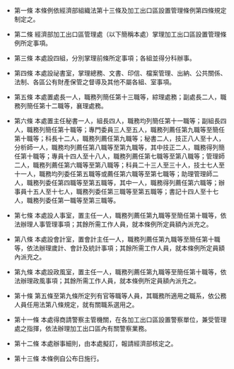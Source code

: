 * 第一條 本條例依經濟部組織法第十三條及加工出口區設置管理條例第四條規定制定之。

* 第二條 經濟部加工出口區管理處（以下簡稱本處）掌理加工出口區設置管理條例所定事項。

* 第三條 本處設四組，分別掌理前條所定事項；各組並得分科辦事。

* 第四條 本處設祕書室，掌理總務、文書、印信、檔案管理、出納、公共關係、法制、各區公有財產保管之督導及其他不屬各組、室事項。

* 第五條 本處置處長一人，職務列簡任第十三職等，綜理處務；副處長二人，職務列簡任第十二職等，襄理處務。

* 第六條 本處置主任秘書一人，組長四人，職務均列簡任第十一職等；副組長四人，職務列簡任第十職等；專門委員三人至五人，職務列薦任第九職等至簡任第十職等；科長十二人，職務列薦任第九職等；秘書二人，技正八人至十人，分析師一人，職務均列薦任第八職等至第九職等，其中技正二人，職務得列簡任第十職等；專員十四人至十八人，職務列薦任第七職等至第八職等；管理師二人，職務列薦任第六職等至第八職等；科員二十三人至三十人，技士七人至十一人，職務均列委任第五職等或薦任第六職等至第七職等；助理管理師二人，職務列委任第四職等至第五職等，其中一人，職務得列薦任第六職等；辦事員十五人至十七人，職務列委任第三職等至第五職等；書記十四人至十七人，職務列委任第一職等至第三職等。

* 第七條 本處設人事室，置主任一人，職務列薦任第九職等至簡任第十職等，依法辦理人事管理事項；其餘所需工作人員，就本條例所定員額內派充之。

* 第八條 本處設會計室，置會計主任一人，職務列薦任第九職等至簡任第十職等，依法辦理歲計、會計及統計事項；其餘所需工作人員，就本條例所定員額內派充之。

* 第九條 本處設政風室，置主任一人，職務列薦任第九職等至簡任第十職等，依法辦理政風事項；其餘所需工作人員，就本條例所定員額內派充之。

* 第十條 第五條至第九條所定列有官等職等人員，其職務所適用之職系，依公務人員任用法第八條規定，就有關職系選用之。

* 第十一條 本處得商請警察主管機關，在各加工出口區設置警察單位，兼受管理處之指揮，依法辦理加工出口區內有關警察業務。

* 第十二條 本處辦事細則，由本處擬訂，報請經濟部核定之。

* 第十三條 本條例自公布日施行。

